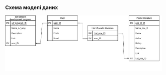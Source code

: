 ### Схема моделі даних

![](https://github.com/oleksandrblazhko/ai202-kovach/blob/ai202-kovach_with_laboratory_work_5/2-SoftwareDesign/2.3-DataModel/RelDB.jpg)